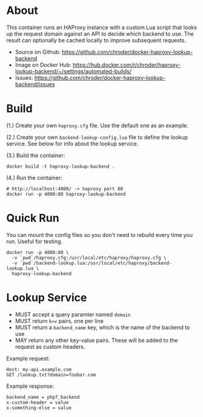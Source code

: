 # About

This container runs an HAProxy instance with a custom Lua script that looks up
the request domain against an API to decide which backend to use. The result
can optionally be cached locally to improve subsequent requests.

* Source on Github: https://github.com/chroder/docker-haproxy-lookup-backend
* Image on Docker Hub: https://hub.docker.com/r/chroder/haproxy-lookup-backend/~/settings/automated-builds/
* Issues: https://github.com/chroder/docker-haproxy-lookup-backend/issues

# Build

(1.) Create your own `haproxy.cfg` file. Use the default one as an example.

(2.) Create your own `backend-lookup-config.lua` file to define the lookup service.
   See below for info about the lookup service.

(3.) Build the container:

```
docker build -t haproxy-lookup-backend .
```

(4.) Run the container:

```
# http://localhost:4000/ -> haproxy port 80
docker run -p 4000:80 haproxy-lookup-backend
```

# Quick Run

You can mount the config files so you don't need to rebuild every time you run.
Useful for testing.

```
docker run -p 4000:80 \
  -v `pwd`/haproxy.cfg:/usr/local/etc/haproxy/haproxy.cfg \
  -v `pwd`/backend-lookup.lua:/usr/local/etc/haproxy/backend-lookup.lua \
  haproxy-lookup-backend
```

# Lookup Service

* MUST accept a query paramter named `domain`
* MUST return `k=v` pairs, one per line
* MUST return a `backend_name` key, which is the name of the backend to use
* MAY return any other key-value pairs. These will be added to the request as custom headers.

Example request:

```
Host: my-api.example.com
GET /lookup.txt?domain=foobar.com
```

Example response:

```
backend_name = php7_backend
x-custom-header = value
x-something-else = value
```
